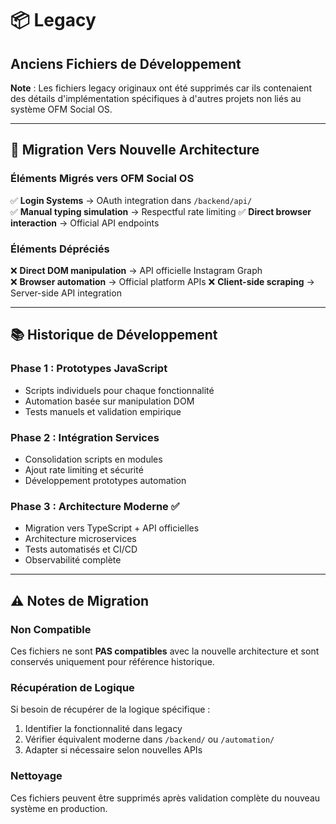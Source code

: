 # 📦 Legacy

## Anciens Fichiers de Développement

**Note** : Les fichiers legacy originaux ont été supprimés car ils contenaient des détails d'implémentation spécifiques à d'autres projets non liés au système OFM Social OS.

---

## 🔄 Migration Vers Nouvelle Architecture

### Éléments Migrés vers OFM Social OS
✅ **Login Systems** → OAuth integration dans `/backend/api/`  
✅ **Manual typing simulation** → Respectful rate limiting
✅ **Direct browser interaction** → Official API endpoints

### Éléments Dépréciés
❌ **Direct DOM manipulation** → API officielle Instagram Graph  
❌ **Browser automation** → Official platform APIs
❌ **Client-side scraping** → Server-side API integration

---

## 📚 Historique de Développement

### Phase 1 : Prototypes JavaScript
- Scripts individuels pour chaque fonctionnalité
- Automation basée sur manipulation DOM
- Tests manuels et validation empirique

### Phase 2 : Intégration Services
- Consolidation scripts en modules
- Ajout rate limiting et sécurité
- Développement prototypes automation

### Phase 3 : Architecture Moderne ✅
- Migration vers TypeScript + API officielles
- Architecture microservices
- Tests automatisés et CI/CD
- Observabilité complète

---

## ⚠️ Notes de Migration

### Non Compatible
Ces fichiers ne sont **PAS compatibles** avec la nouvelle architecture et sont conservés uniquement pour référence historique.

### Récupération de Logique
Si besoin de récupérer de la logique spécifique :
1. Identifier la fonctionnalité dans legacy
2. Vérifier équivalent moderne dans `/backend/` ou `/automation/`  
3. Adapter si nécessaire selon nouvelles APIs

### Nettoyage
Ces fichiers peuvent être supprimés après validation complète du nouveau système en production.